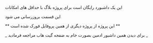 این یک داشبورد رایگان است برای پروژه بلاگ با حداقل های امکانات 

این قسمت بروزرسانی می شود

** این پروژه از پروژه دیگری از همین پروفایل فورک شده است **

_ برای دیدن همین داشبور ادمین بصورت خام به ضفحه گیت هاب مراجعه فرمادید _

